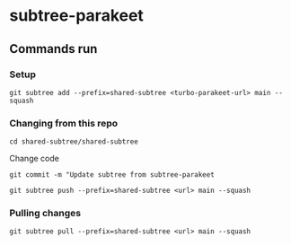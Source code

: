 # subtree-parakeet

## Commands run

### Setup
`git subtree add --prefix=shared-subtree <turbo-parakeet-url> main --squash`

### Changing from this repo
`cd shared-subtree/shared-subtree`

Change code

`git commit -m "Update subtree from subtree-parakeet`

`git subtree push --prefix=shared-subtree <url> main --squash`

### Pulling changes

`git subtree pull --prefix=shared-subtree <url> main --squash`
